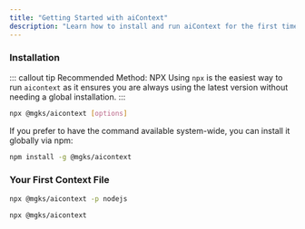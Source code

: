 ```yaml
---
title: "Getting Started with aiContext"
description: "Learn how to install and run aiContext for the first time to generate a project context file for your AI assistant."
---
```


### Installation

::: callout tip Recommended Method: NPX
Using `npx` is the easiest way to run `aicontext` as it ensures you are always using the latest version without needing a global installation.
:::

```bash
npx @mgks/aicontext [options]
```

If you prefer to have the command available system-wide, you can install it globally via npm:

```bash
npm install -g @mgks/aicontext
```

### Your First Context File

```bash
npx @mgks/aicontext -p nodejs
```

```bash
npx @mgks/aicontext
```